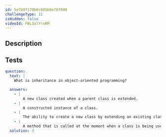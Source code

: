 ```yaml
---
id: 5e7b9f170b6c005b0e76f088
challengeType: 11
isHidden: false
videoId: FBL3alYrxRM
---
```


## Description
<section id='description'>

</section>

## Tests
<section id='tests'>

```yml
question:
  text: |
    What is inheritance in object-oriented programming?

  answers:
    - |
        A new class created when a parent class is extended.
    - |
        A constructed instance of a class.
    - |
        The ability to create a new class by extending an existing class.
    - |
        A method that is called at the moment when a class is being used to construct an object.
  solution: 3
```

</section>
